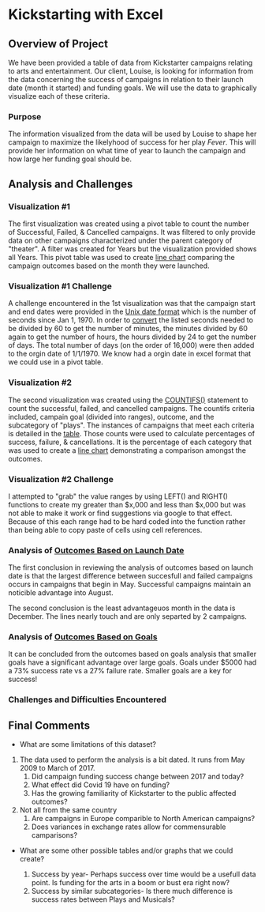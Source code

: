 # Kickstarting with Excel

## Overview of Project
We have been provided a table of data from Kickstarter campaigns relating to arts and entertainment. Our client, Louise, is looking for information from the data concerning the success of campaigns in relation to their launch date (month it started) and funding goals.  We will use the data to graphically visualize each of these criteria. 


### Purpose
The information visualized from the data will be used by Louise to shape her campaign to maximize the likelyhood of success for her play *Fever*.  This will provide her information on what time of year to launch the campaign and how large her funding goal should be. 


## Analysis and Challenges
### Visualization #1 
The first visualization was created using a pivot table to count the number of Successful, Failed, & Cancelled campaigns.  It was filtered to only provide data on other campaigns characterized under the parent category of "theater".  A filter was created for Years but the visualization provided shows all Years.  This pivot table was used to create [line chart](https://github.com/ethiry99/HW1_Submissions/blob/main/Resources/Theater_Outcomes_vs_Launch.png) comparing the campaign outcomes based on the month they were launched.

### Visualization #1 Challenge

A challenge encountered in the 1st visualization was that the campaign start and end dates were provided in the [Unix date format](https://github.com/ethiry99/HW1_Submissions/blob/main/Excel%20Images/Unix%20Date%20%26%20Time%20example.png) which is the number of seconds since Jan 1, 1970.  In order to [convert](https://github.com/ethiry99/HW1_Submissions/blob/main/Excel%20Images/Unix%20Conversion%20to%20Excel%20Date.png) the listed seconds needed to be divided by 60 to get the number of minutes, the minutes divided by 60 again to get the number of hours, the hours divided by 24 to get the number of days.  The total number of days (on the order of 16,000) were then added to the orgin date of 1/1/1970.  We know had a orgin date in excel format that we could use in a pivot table.

### Visualization #2
The second visualization was created using the [COUNTIFS()](https://github.com/ethiry99/HW1_Submissions/blob/main/Excel%20Images/COUNTIFS%20example.png) statement to count the successful, failed, and cancelled campaigns. The countifs criteria included, campain goal (divided into ranges), outcome, and the subcategory of "plays".  The instances of campaigns that meet each criteria is detailed in the [table](https://github.com/ethiry99/HW1_Submissions/blob/main/Excel%20Images/Results%20Table.png).  Those counts were used to calculate percentages of success, failure, & cancellations. It is the percentage of each category that was used to create a [line chart](https://github.com/ethiry99/HW1_Submissions/blob/main/Resources/Outcome_vs_Goals.png) demonstrating a comparison amongst the outcomes.

### Visualization #2 Challenge
I attempted to "grab" the value ranges by using LEFT() and RIGHT() functions to create my greater than $x,000 and less than $x,000 but was not able to make it work or find suggestions via google to that effect. Because of this each range had to be hard coded into the function rather than being able to copy paste of cells using cell references.

### Analysis of [Outcomes Based on Launch Date](https://github.com/ethiry99/HW1_Submissions/blob/main/Resources/Theater_Outcomes_vs_Launch.png)

The first conclusion in reviewing the analysis of outcomes based on launch date is that the largest difference between succesfull and failed campaigns occurs in campaigns that begin in May.  Successful campaigns maintain an noticible advantage into August.

The second conclusion is the least advantageuos month in the data is December.  The lines nearly touch and are only separted by 2 campaigns. 


### Analysis of [Outcomes Based on Goals](https://github.com/ethiry99/HW1_Submissions/blob/main/Resources/Outcome_vs_Goals.png)

It can be concluded from the outcomes based on goals analysis that smaller goals have a significant advantage over large goals.  Goals under $5000 had a 73% success rate vs a 27% failure rate.  Smaller goals are a key for success! 


### Challenges and Difficulties Encountered

## Final Comments

* What are some limitations of this dataset?
1. The data used to perform the analysis is a bit dated. It runs from May 2009 to March of 2017.
    1. Did campaign funding success change between 2017 and today?
    2. What effect did Covid 19 have on funding? 
    3. Has the growing familiarity of Kickstarter to the public affected outcomes?
2. Not all from the same country
    1. Are campaigns in Europe comparible to North American campaigns?
    2. Does variances in exchange rates allow for commensurable camparisons?
  
* What are some other possible tables and/or graphs that we could create?

  1. Success by year- Perhaps success over time would be a usefull data point.  Is funding for the arts in a boom or bust era right now?
  2. Success by similar subcategories- Is there much difference is success rates between Plays and Musicals? 
